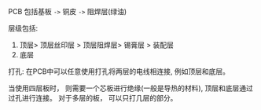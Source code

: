 PCB 包括基板 `->` 铜皮 `->` 阻焊层(绿油) 

层级包括:
1. 顶层> 顶层丝印层 > 顶层阻焊层>  锡膏层 > 装配层 
2. 底层

打孔: 在PCB中可以任意使用打孔将两层的电线相连接, 例如顶层和底层。

当使用四层板时， 则需要一个芯板进行绝缘(一般是导热的材料),  顶层和底层通过过孔进行连接。
对于多层的板， 可以只打几层的部分。

